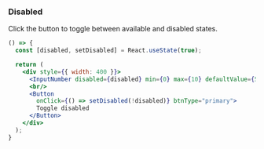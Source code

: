 <demo>

### Disabled

Click the button to toggle between available and disabled states.

```jsx live
() => {
  const [disabled, setDisabled] = React.useState(true);

  return (
    <div style={{ width: 400 }}>
      <InputNumber disabled={disabled} min={0} max={10} defaultValue={5} />
      <br/>
      <Button 
        onClick={() => setDisabled(!disabled)} btnType="primary">
        Toggle disabled
      </Button>
    </div>
  );
}
```

</demo>

